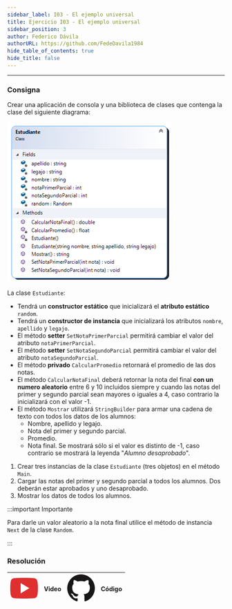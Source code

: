 ```yaml
---
sidebar_label: I03 - El ejemplo universal
title: Ejercicio I03 - El ejemplo universal
sidebar_position: 3
author: Federico Dávila
authorURL: https://github.com/FedeDavila1984
hide_table_of_contents: true
hide_title: false
---
```

---
### Consigna
Crear una aplicación de consola y una biblioteca de clases que contenga la clase del siguiente diagrama:

![Diagrama de clases](/clases/03-objetos/ejercicios/el-ejemplo-universal-diagram.png)

La clase `Estudiante`:
* Tendrá un **constructor estático** que inicializará el **atributo estático** `random`.
* Tendrá un **constructor de instancia** que inicializará los atributos `nombre`, `apellido` y `legajo`.
* El método **setter** `SetNotaPrimerParcial` permitirá cambiar el valor del atributo `notaPrimerParcial`.
* El método **setter** `SetNotaSegundoParcial` permitirá cambiar el valor del atributo `notaSegundoParcial`.
* El método **privado** `CalcularPromedio` retornará el promedio de las dos notas. 
* El método `CalcularNotaFinal` deberá retornar la nota del final **con un numero aleatorio** entre 6 y 10 incluidos siempre y cuando las notas del primer y segundo parcial sean mayores o iguales a 4, caso contrario la inicializará con el valor -1.
* El método `Mostrar` utilizará `StringBuilder` para armar una cadena de texto con todos los datos de los alumnos:  
  * Nombre, apellido y legajo.
  * Nota del primer y segundo parcial.
  * Promedio. 
  * Nota final. Se mostrará sólo si el valor es distinto de -1, caso contrario se mostrará la leyenda "*Alumno desaprobado*". 

1. Crear tres instancias de la clase `Estudiante` (tres objetos) en el método `Main`. 
2. Cargar las notas del primer y segundo parcial a todos los alumnos. Dos deberán estar aprobados y uno desaprobado. 
3. Mostrar los datos de todos los alumnos.


:::important Importante

Para darle un valor aleatorio a la nota final utilice el método de instancia `Next` de la clase `Random`.

:::

### Resolución
| ![img](/base/youtube.svg) | Video | ![img](/base/github.svg) | Código |
| :-----------------------: | :---: | :----------------------: | :----: |
